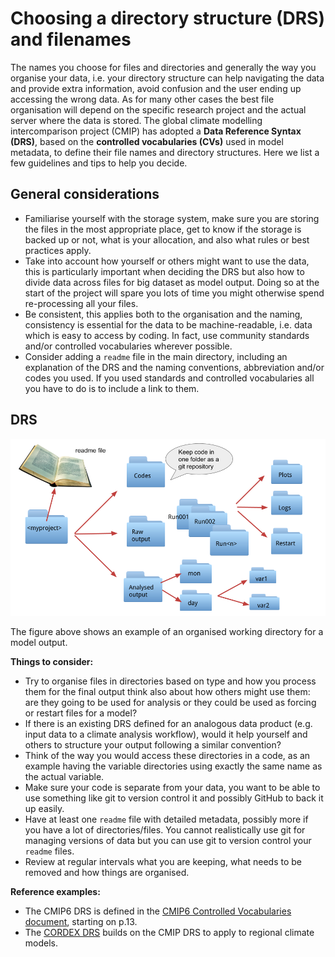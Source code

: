 # Choosing a directory structure (DRS) and filenames

The names you choose for files and directories and generally the way you organise your data, i.e. your directory structure can help navigating the data and provide extra information, avoid confusion and the user ending up accessing the wrong data. As for many other cases the best file organisation will depend on the specific research project and the actual server where the data is stored. The global climate modelling intercomparison project (CMIP) has adopted a **Data Reference Syntax (DRS)**, based on the **controlled vocabularies (CVs)** used in model metadata, to define their file names and directory structures. 
Here we list a few guidelines and tips to help you decide.  

## General considerations
* Familiarise yourself with the storage system, make sure you are storing the files in the most appropriate place, get to know if the storage is backed up or not, what is your allocation, and also what rules or best practices apply.
* Take into account how yourself or others might want to use the data, this is particularly important when deciding the DRS but also how to divide data across files for big dataset as model output. Doing so at the start of the project will spare you lots of time you might otherwise spend re-processing all your files.
* Be consistent, this applies both to the organisation and the naming, consistency is essential for the data to be machine-readable, i.e. data which is easy to access by coding. In fact, use community standards and/or controlled vocabularies wherever possible.
* Consider adding a `readme` file in the main directory, including an explanation of the DRS and the naming conventions, abbreviation and/or codes you used. If you used standards and controlled vocabularies all you have to do is to include a link to them.    

## DRS

![Example of directory structure](../images/example_drs.png)

The figure above shows an example of an organised working directory for a model output. 

**Things to consider:**

* Try to organise files in directories based on type and how you process them
for the final output think also about how others might use them: are they going to be used for analysis or they could be used as forcing or restart files for a model? 
* If there is an existing DRS defined for an analogous data product (e.g. input data to a climate analysis workflow), would it help yourself and others to structure your output following a similar convention?
* Think of the way you would access these directories in a code, as an example having the variable directories using exactly the same name as the actual variable.
* Make sure your code is separate from your data, you want to be able to use something like git to version control it and possibly GitHub to back it up easily.
* Have at least one `readme` file with detailed metadata, possibly more if you have a lot of directories/files. You cannot realistically use git for managing versions of data but you can use git to version control your `readme` files.
* Review at regular intervals what you are keeping, what needs to be removed and how things are organised.

**Reference examples:**

* The CMIP6 DRS is defined in the [CMIP6 Controlled Vocabularies document](https://docs.google.com/document/d/1h0r8RZr_f3-8egBMMh7aqLwy3snpD6_MrDz1q8n5XUk/edit), starting on p.13.
* The [CORDEX DRS](http://is-enes-data.github.io/CORDEX_adjust_drs.pdf) builds on the CMIP DRS to apply to regional climate models.
